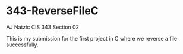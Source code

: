 # 343-ReverseFileC
AJ Natzic
CIS 343
Section 02

This is my submission for the first project in C where we reverse a file successfully.

